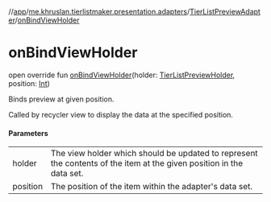 //[app](../../../index.md)/[me.khruslan.tierlistmaker.presentation.adapters](../index.md)/[TierListPreviewAdapter](index.md)/[onBindViewHolder](on-bind-view-holder.md)

# onBindViewHolder

open override fun [onBindViewHolder](on-bind-view-holder.md)(holder: [TierListPreviewHolder](../../me.khruslan.tierlistmaker.presentation.holders/-tier-list-preview-holder/index.md), position: [Int](https://kotlinlang.org/api/latest/jvm/stdlib/kotlin/-int/index.html))

Binds preview at given position.

Called by recycler view to display the data at the specified position.

#### Parameters

| | |
|---|---|
| holder | The view holder which should be updated to represent the contents of the item at the given position in the data set. |
| position | The position of the item within the adapter's data set. |
